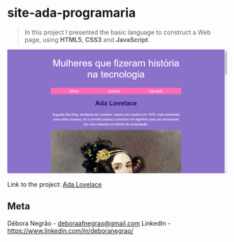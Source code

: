# site-ada-programaria

>In this project I presented the basic language to construct a Web page, using __HTML5__, __CSS3__ and __JavaScript__.

![](screenshot.png)

Link to the project: [Ada Lovelace](https://siteada.deboranegrao.repl.co/ "Repl.it site-ada-lovelace")

## Meta
Débora Negrão - deboraafnegrao@gmail.com
LinkedIn - https://www.linkedin.com/in/deboranegrao/